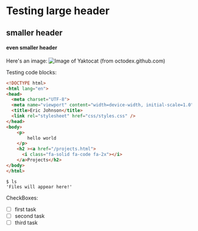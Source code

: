 # Testing large header
## smaller header
#### even smaller header

Here's an image: 
![Image of Yaktocat (from octodex.github.com)](https://octodex.github.com/images/yaktocat.png)


Testing code blocks: 

``` html
<!DOCTYPE html>
<html lang="en">
<head>
  <meta charset="UTF-8">
  <meta name="viewport" content="width=device-width, initial-scale=1.0">
  <title>Eric Johnson</title>
  <link rel="stylesheet" href="css/styles.css" />
</head>
<body>
    <p>
        hello world
    </p>
    <h2 ><a href="/projects.html">
      <i class="fa-solid fa-code fa-2x"></i>
    </a>Projects</h2>
</body>
</html>
```

```
$ ls
'Files will appear here!'
```

CheckBoxes:

- [ ] first task
- [ ] second task
- [ ] third task
